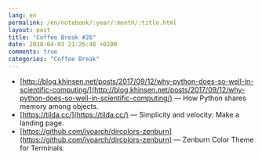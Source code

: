 ```yaml
---
lang: en
permalink: /en/notebook/:year/:month/:title.html
layout: post
title: "Coffee Break #26"
date: 2018-04-03 21:26:48 +0200
comments: true
categories: "Coffee Break"
---
```


- [http://blog.khinsen.net/posts/2017/09/12/why-python-does-so-well-in-scientific-computing/](http://blog.khinsen.net/posts/2017/09/12/why-python-does-so-well-in-scientific-computing/) &mdash; How Python shares memory among objects.
- [https://tilda.cc/](https://tilda.cc/) &mdash; Simplicity and velocity: Make a landing page.
- [https://github.com/ivoarch/dircolors-zenburn](https://github.com/ivoarch/dircolors-zenburn) &mdash; Zenburn Color Theme for Terminals.
